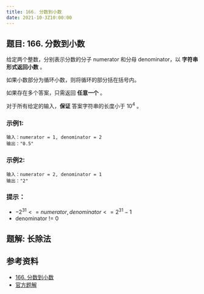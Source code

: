```yaml
---
title: 166. 分数到小数
date: 2021-10-3Z10:00:00
---
```

## 题目: 166. 分数到小数
给定两个整数，分别表示分数的分子 numerator 和分母 denominator，以 **字符串形式返回小数** 。

如果小数部分为循环小数，则将循环的部分括在括号内。

如果存在多个答案，只需返回 **任意一个** 。

对于所有给定的输入，**保证** 答案字符串的长度小于 $10^4$ 。
### 示例1:
```
输入：numerator = 1, denominator = 2
输出："0.5"
```
### 示例2:
```
输入：numerator = 2, denominator = 1
输出："2"
```
### 提示：
- $-2^31 <= numerator, denominator <= 2^31 - 1$
- denominator != 0
## 题解: 长除法

## 参考资料
- [166. 分数到小数](https://leetcode-cn.com/problems/fraction-to-recurring-decimal/)
- [官方题解](https://leetcode-cn.com/problems/fraction-to-recurring-decimal/solution/fen-shu-dao-xiao-shu-by-leetcode-solutio-tqdw/)
